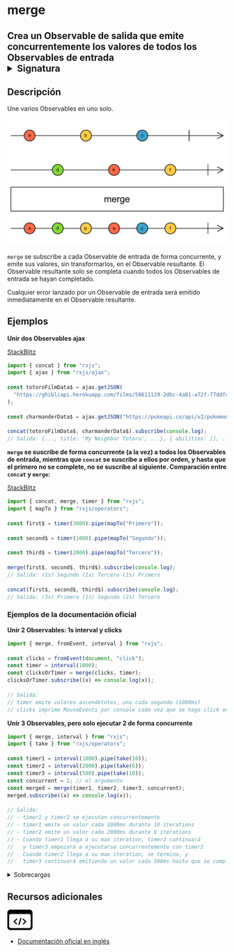 # merge

<h2 class="subtitle"> Crea un Observable de salida que emite concurrentemente los valores de todos los Observables de entrada

<details>
<summary>Signatura</summary>

### Firma

`merge<T, R>(...observables: any[]): Observable<R>`

### Parámetros

<table>
<tr><td>observables</td><td>Los Observables de entrada que se fusionarán.</td></tr>
</table>

### Retorna

`Observable<R>`: Un Observable que emite las emisiones de cada Observable de entrada.

</details>

## Descripción

Une varios Observables en uno solo.

<img src="assets/images/marble-diagrams/join-creation/merge.png" alt="Diagrama de canicas del operador merge">

`merge` se subscribe a cada Observable de entrada de forma concurrente, y emite sus valores, sin transformarlos, en el Observable resultante. El Observable resultante solo se completa cuando todos los Observables de entrada se hayan completado.

Cualquier error lanzado por un Observable de entrada será emitido inmediatamente en el Observable resultante.

## Ejemplos

**Unir dos Observables ajax**

<a target="_blank" href="https://stackblitz.com/edit/docu-rxjs-merge?file=index.ts">StackBlitz</a>

```javascript
import { concat } from "rxjs";
import { ajax } from "rxjs/ajax";

const totoroFilmData$ = ajax.getJSON(
  "https://ghibliapi.herokuapp.com/films/58611129-2dbc-4a81-a72f-77ddfc1b1b49"
);

const charmanderData$ = ajax.getJSON("https://pokeapi.co/api/v2/pokemon/4");

concat(totoroFilmData$, charmanderData$).subscribe(console.log);
// Salida: {..., title: 'My Neighbor Totoro', ...}, { abilities: [], ...}
```

**`merge` se suscribe de forma concurrente (a la vez) a todos los Observables de entrada, mientras que `concat` se suscribe a ellos por orden, y hasta que el primero no se complete, no se suscribe al siguiente. Comparación entre `concat` y `merge`:**

<a target="_blank" href="https://stackblitz.com/edit/docu-rxjs-merge-2?file=index.ts">StackBlitz</a>

```javascript
import { concat, merge, timer } from "rxjs";
import { mapTo } from "rxjs/operators";

const first$ = timer(3000).pipe(mapTo("Primero"));

const second$ = timer(1000).pipe(mapTo("Segundo"));

const third$ = timer(2000).pipe(mapTo("Tercero"));

merge(first$, second$, third$).subscribe(console.log);
// Salida: (1s) Segundo (1s) Tercero (1s) Primero

concat(first$, second$, third$).subscribe(console.log);
// Salida: (3s) Primero (1s) Segundo (2s) Tercero
```

### Ejemplos de la documentación oficial

**Unir 2 Observables: 1s interval y clicks**

```javascript
import { merge, fromEvent, interval } from "rxjs";

const clicks = fromEvent(document, "click");
const timer = interval(1000);
const clicksOrTimer = merge(clicks, timer);
clicksOrTimer.subscribe((x) => console.log(x));

// Salida:
// timer emite valores ascendetntes, uno cada segundo (1000ms)
// clicks imprime MouseEvents por console cada vez que se haga click en el 'document'
```

**Unir 3 Observables, pero solo ejecutar 2 de forma concurrente**

```javascript
import { merge, interval } from "rxjs";
import { take } from "rxjs/operators";

const timer1 = interval(1000).pipe(take(10));
const timer2 = interval(2000).pipe(take(6));
const timer3 = interval(500).pipe(take(10));
const concurrent = 2; // el argumento
const merged = merge(timer1, timer2, timer3, concurrent);
merged.subscribe((x) => console.log(x));

// Salida:
// - timer1 y timer2 se ejecutan concurrentemente
// - timer1 emite un valor cada 1000ms durante 10 iterations
// - timer2 emite un valor cada 2000ms durante 6 iterations
// - Cuando timer1 llega a su max iteration, timer2 continuará
//   y timer3 empezará a ejecutarse concurrentemente con timer2
// - Cuando timer2 llega a su max iteration, se termina, y
//   timer3 continuará emitiendo un valor cada 500ms hasta que se complete
```

<details>
<summary>Sobrecargas</summary>
<div class="overload-container">

<div class="overload-section">

### Firma

`merge(v1: any, scheduler: SchedulerLike): Observable<T>`

### Parámetros

<table>
<tr><td>v1</td><td>Tipo: <code>any</code>.</td></tr>
<tr><td>scheduler</td><td>Tipo: <code>SchedulerLike</code>.</td></tr>
</table>

### Retorna

`Observable<T>`

</div>

<div class="overload-section">

### Firma

`merge(v1: any, concurrent: number, scheduler: SchedulerLike): Observable<T>`

### Parámetros

<table>
<tr><td>v1</td><td>Tipo: <code>any</code>.</td></tr>
<tr><td>concurrent</td><td>Tipo: <code>number</code>.</td></tr>
<tr><td>scheduler</td><td>Tipo: <code>SchedulerLike</code>.</td></tr>
</table>

### Retorna

`Observable<T>`

</div>

<div class="overload-section">

### Firma

`merge(v1: any, v2: any, scheduler: SchedulerLike): Observable<T | T2>`

### Parámetros

<table>
<tr><td>v1</td><td>Tipo: <code>any</code>.</td></tr>
<tr><td>v2</td><td>Tipo: <code>any</code>.</td></tr>
<tr><td>scheduler</td><td>Tipo: <code>SchedulerLike</code>.</td></tr>
</table>

### Retorna

`Observable<T | T2>`

</div>

<div class="overload-section">

### Firma

`merge(v1: any, v2: any, concurrent: number, scheduler: SchedulerLike): Observable<T | T2>`

### Parámetros

<table>
<tr><td>v1</td><td>Tipo: <code>any</code>.</td></tr>
<tr><td>v2</td><td>Tipo: <code>any</code>.</td></tr>
<tr><td>concurrent</td><td>Tipo: <code>number</code>.</td></tr>
<tr><td>scheduler</td><td>Tipo: <code>SchedulerLike</code>.</td></tr>
</table>

### Retorna

`Observable<T | T2>`

</div>

<div class="overload-section">

### Firma

`merge(v1: any, v2: any, v3: any, scheduler: SchedulerLike): Observable<T | T2 | T3>`

### Parámetros

<table>
<tr><td>v1</td><td>Tipo: <code>any</code>.</td></tr>
<tr><td>v2</td><td>Tipo: <code>any</code>.</td></tr>
<tr><td>v3</td><td>Tipo: <code>any</code>.</td></tr>
<tr><td>scheduler</td><td>Tipo: <code>SchedulerLike</code>.</td></tr>
</table>

### Retorna

`Observable<T | T2 | T3>`

</div>

<div class="overload-section">

### Firma

`merge(v1: any, v2: any, v3: any, concurrent: number, scheduler: SchedulerLike): Observable<T | T2 | T3>`

### Parámetros

<table>
<tr><td>v1</td><td>Tipo: <code>any</code>.</td></tr>
<tr><td>v2</td><td>Tipo: <code>any</code>.</td></tr>
<tr><td>v3</td><td>Tipo: <code>any</code>.</td></tr>
<tr><td>concurrent</td><td>Tipo: <code>number</code>.</td></tr>
<tr><td>scheduler</td><td>Tipo: <code>SchedulerLike</code>.</td></tr>
</table>

### Retorna

`Observable<T | T2 | T3>`

</div>

<div class="overload-section">

### Firma

`merge(v1: any, v2: any, v3: any, v4: any, scheduler: SchedulerLike): Observable<T | T2 | T3 | T4>`

### Parámetros

<table>
<tr><td>v1</td><td>Tipo: <code>any</code>.</td></tr>
<tr><td>v2</td><td>Tipo: <code>any</code>.</td></tr>
<tr><td>v3</td><td>Tipo: <code>any</code>.</td></tr>
<tr><td>v4</td><td>Tipo: <code>any</code>.</td></tr>
<tr><td>scheduler</td><td>Tipo: <code>SchedulerLike</code>.</td></tr>
</table>

### Retorna

`Observable<T | T2 | T3 | T4>`

</div>

<div class="overload-section">

### Firma

`merge(v1: any, v2: any, v3: any, v4: any, concurrent: number, scheduler: SchedulerLike): Observable<T | T2 | T3 | T4>`

### Parámetros

<table>
<tr><td>v1</td><td>Tipo: <code>any</code>.</td></tr>
<tr><td>v2</td><td>Tipo: <code>any</code>.</td></tr>
<tr><td>v3</td><td>Tipo: <code>any</code>.</td></tr>
<tr><td>v4</td><td>Tipo: <code>any</code>.</td></tr>
<tr><td>concurrent</td><td>Tipo: <code>number</code>.</td></tr>
<tr><td>scheduler</td><td>Tipo: <code>SchedulerLike</code>.</td></tr>
</table>

### Retorna

`Observable<T | T2 | T3 | T4>`

</div>

<div class="overload-section">

### Firma

`merge(v1: any, v2: any, v3: any, v4: any, v5: any, scheduler: SchedulerLike): Observable<T | T2 | T3 | T4 | T5>`

### Parámetros

<table>
<tr><td>v1</td><td>Tipo: <code>any</code>.</td></tr>
<tr><td>v2</td><td>Tipo: <code>any</code>.</td></tr>
<tr><td>v3</td><td>Tipo: <code>any</code>.</td></tr>
<tr><td>v4</td><td>Tipo: <code>any</code>.</td></tr>
<tr><td>v5</td><td>Tipo: <code>any</code>.</td></tr>
<tr><td>scheduler</td><td>Tipo: <code>SchedulerLike</code>.</td></tr>
</table>

### Retorna

`Observable<T | T2 | T3 | T4 | T5>`

</div>

<div class="overload-section">

### Firma

`merge(v1: any, v2: any, v3: any, v4: any, v5: any, concurrent: number, scheduler: SchedulerLike): Observable<T | T2 | T3 | T4 | T5>`

### Parámetros

<table>
<tr><td>v1</td><td>Tipo: <code>any</code>.</td></tr>
<tr><td>v2</td><td>Tipo: <code>any</code>.</td></tr>
<tr><td>v3</td><td>Tipo: <code>any</code>.</td></tr>
<tr><td>v4</td><td>Tipo: <code>any</code>.</td></tr>
<tr><td>v5</td><td>Tipo: <code>any</code>.</td></tr>
<tr><td>concurrent</td><td>Tipo: <code>number</code>.</td></tr>
<tr><td>scheduler</td><td>Tipo: <code>SchedulerLike</code>.</td></tr>
</table>

### Retorna

`Observable<T | T2 | T3 | T4 | T5>`

</div>

<div class="overload-section">

### Firma

`merge(v1: any, v2: any, v3: any, v4: any, v5: any, v6: any, scheduler: SchedulerLike): Observable<T | T2 | T3 | T4 | T5 | T6>`

### Parámetros

<table>
<tr><td>v1</td><td>Tipo: <code>any</code>.</td></tr>
<tr><td>v2</td><td>Tipo: <code>any</code>.</td></tr>
<tr><td>v3</td><td>Tipo: <code>any</code>.</td></tr>
<tr><td>v4</td><td>Tipo: <code>any</code>.</td></tr>
<tr><td>v5</td><td>Tipo: <code>any</code>.</td></tr>
<tr><td>v6</td><td>Tipo: <code>any</code>.</td></tr>
<tr><td>scheduler</td><td>Tipo: <code>SchedulerLike</code>.</td></tr>
</table>

### Retorna

`Observable<T | T2 | T3 | T4 | T5 | T6>`

</div>

<div class="overload-section">

### Firma

merge(v1: any, v2: any, v3: any, v4: any, v5: any, v6: any, concurrent: number, scheduler: SchedulerLike): Observable<T | T2 | `T3 | T4 | T5 | T6>`

### Parámetros

<table>
<tr><td>v1</td><td>Tipo: <code>any</code>.</td></tr>
<tr><td>v2</td><td>Tipo: <code>any</code>.</td></tr>
<tr><td>v3</td><td>Tipo: <code>any</code>.</td></tr>
<tr><td>v4</td><td>Tipo: <code>any</code>.</td></tr>
<tr><td>v5</td><td>Tipo: <code>any</code>.</td></tr>
<tr><td>v6</td><td>Tipo: <code>any</code>.</td></tr>
<tr><td>concurrent</td><td>Tipo: <code>number</code>.</td></tr>
<tr><td>scheduler</td><td>Tipo: <code>SchedulerLike</code>.</td></tr>
</table>

### Retorna

`Observable<T | T2 | T3 | T4 | T5 | T6>`

</div>

<div class="overload-section">

### Firma

`merge(v1: any): Observable<T>`

### Parámetros

<table>
<tr><td>v1</td><td>Tipo: <code>any</code>.</td></tr>
</table>

### Retorna

`Observable<T>`

</div>

<div class="overload-section">

### Firma

`merge(v1: any, concurrent?: number): Observable<T>`

### Parámetros

<table>
<tr><td>v1</td><td>Tipo: <code>any</code>.</td></tr>
<tr><td>concurrent</td><td>Opcional. El valor por defecto es <code>undefined</code>.
Tipo: <code>number</code>.</td></tr>
</table>

### Retorna

`Observable<T>`

</div>

<div class="overload-section">

### Firma

`merge(v1: any, v2: any): Observable<T | T2>`

### Parámetros

<table>
<tr><td>v1</td><td>Tipo: <code>any</code>.</td></tr>
<tr><td>v2</td><td>Tipo: <code>any</code>.</td></tr>
</table>

### Retorna

`Observable<T | T2>`

</div>

<div class="overload-section">

### Firma

`merge(v1: any, v2: any, concurrent?: number): Observable<T | T2>`

### Parámetros

<table>
<tr><td>v1</td><td>Tipo: <code>any</code>.</td></tr>
<tr><td>v2</td><td>Tipo: <code>any</code>.</td></tr>
<tr><td>concurrent</td><td>Opcional. El valor por defecto es <code>undefined</code>.
Tipo: <code>number</code>.</td></tr>
</table>

### Retorna

`Observable<T | T2>`

</div>

<div class="overload-section">

### Firma

`merge(v1: any, v2: any, v3: any): Observable<T | T2 | T3>`

### Parámetros

<table>
<tr><td>v1</td><td>Tipo: <code>any</code>.</td></tr>
<tr><td>v2</td><td>Tipo: <code>any</code>.</td></tr>
<tr><td>v3</td><td>Tipo: <code>any</code>.</td></tr>
</table>

### Retorna

`Observable<T | T2 | T3>`

</div>

<div class="overload-section">

### Firma

`merge(v1: any, v2: any, v3: any, concurrent?: number): Observable<T | T2 | T3>`

### Parámetros

<table>
<tr><td>v1</td><td>Tipo: <code>any</code>.</td></tr>
<tr><td>v2</td><td>Tipo: <code>any</code>.</td></tr>
<tr><td>v3</td><td>Tipo: <code>any</code>.</td></tr>
<tr><td>concurrent</td><td>Opcional. El valor por defecto es <code>undefined</code>.
Tipo: <code>number</code>.</td></tr>
</table>

### Retorna

`Observable<T | T2 | T3>`

</div>

<div class="overload-section">

### Firma

`merge(v1: any, v2: any, v3: any, v4: any): Observable<T | T2 | T3 | T4>`

### Parámetros

<table>
<tr><td>v1</td><td>Tipo: <code>any</code>.</td></tr>
<tr><td>v2</td><td>Tipo: <code>any</code>.</td></tr>
<tr><td>v3</td><td>Tipo: <code>any</code>.</td></tr>
<tr><td>v4</td><td>Tipo: <code>any</code>.</td></tr>
</table>

### Retorna

`Observable<T | T2 | T3 | T4>`

</div>

<div class="overload-section">

### Firma

`merge(v1: any, v2: any, v3: any, v4: any, concurrent?: number): Observable<T | T2 | T3 | T4>`

### Parámetros

<table>
<tr><td>v1</td><td>Tipo: <code>any</code>.</td></tr>
<tr><td>v2</td><td>Tipo: <code>any</code>.</td></tr>
<tr><td>v3</td><td>Tipo: <code>any</code>.</td></tr>
<tr><td>v4</td><td>Tipo: <code>any</code>.</td></tr>
<tr><td>concurrent</td><td>Opcional. El valor por defecto es <code>undefined</code>.
Tipo: <code>number</code>.</td></tr>
</table>

### Retorna

`Observable<T | T2 | T3 | T4>`

</div>

<div class="overload-section">

### Firma

`merge(v1: any, v2: any, v3: any, v4: any, v5: any): Observable<T | T2 | T3 | T4 | T5>`

### Parámetros

<table>
<tr><td>v1</td><td>Tipo: <code>any</code>.</td></tr>
<tr><td>v2</td><td>Tipo: <code>any</code>.</td></tr>
<tr><td>v3</td><td>Tipo: <code>any</code>.</td></tr>
<tr><td>v4</td><td>Tipo: <code>any</code>.</td></tr>
<tr><td>v5</td><td>Tipo: <code>any</code>.</td></tr>
</table>

### Retorna

`Observable<T | T2 | T3 | T4 | T5>`

</div>

<div class="overload-section">

### Firma

`merge(v1: any, v2: any, v3: any, v4: any, v5: any, concurrent?: number): Observable<T | T2 | T3 | T4 | T5>`

### Parámetros

<table>
<tr><td>v1</td><td>Tipo: <code>any</code>.</td></tr>
<tr><td>v2</td><td>Tipo: <code>any</code>.</td></tr>
<tr><td>v3</td><td>Tipo: <code>any</code>.</td></tr>
<tr><td>v4</td><td>Tipo: <code>any</code>.</td></tr>
<tr><td>v5</td><td>Tipo: <code>any</code>.</td></tr>
<tr><td>concurrent</td><td>Opcional. El valor por defecto es <code>undefined</code>.
Tipo: <code>number</code>.</td></tr>
</table>

### Retorna

`Observable<T | T2 | T3 | T4 | T5>`

</div>

<div class="overload-section">

### Firma

`merge(v1: any, v2: any, v3: any, v4: any, v5: any, v6: any): Observable<T | T2 | T3 | T4 | T5 | T6>`

### Parámetros

<table>
<tr><td>v1</td><td>Tipo: <code>any</code>.</td></tr>
<tr><td>v2</td><td>Tipo: <code>any</code>.</td></tr>
<tr><td>v3</td><td>Tipo: <code>any</code>.</td></tr>
<tr><td>v4</td><td>Tipo: <code>any</code>.</td></tr>
<tr><td>v5</td><td>Tipo: <code>any</code>.</td></tr>
<tr><td>v6</td><td>Tipo: <code>any</code>.</td></tr>
</table>

### Retorna

`Observable<T | T2 | T3 | T4 | T5 | T6>`

</div>

<div class="overload-section">

### Firma

`merge(v1: any, v2: any, v3: any, v4: any, v5: any, v6: any, concurrent?: number): Observable<T | T2 | T3 | T4 | T5 | T6>`

### Parámetros

<table>
<tr><td>v1</td><td>Tipo: <code>any</code>.</td></tr>
<tr><td>v2</td><td>Tipo: <code>any</code>.</td></tr>
<tr><td>v3</td><td>Tipo: <code>any</code>.</td></tr>
<tr><td>v4</td><td>Tipo: <code>any</code>.</td></tr>
<tr><td>v5</td><td>Tipo: <code>any</code>.</td></tr>
<tr><td>v6</td><td>Tipo: <code>any</code>.</td></tr>
<tr><td>concurrent</td><td>Opcional. El valor por defecto es <code>undefined</code>.
Tipo: <code>number</code>.</td></tr>
</table>

### Retorna

`Observable<T | T2 | T3 | T4 | T5 | T6>`

</div>

<div class="overload-section">

### Firma

`merge(...observables: any[]): Observable<T>`

### Parámetros

<table>
<tr><td>observables</td><td>Tipo: <code>any[]</code>.</td></tr>
</table>

### Retorna

`Observable<T>`

</div>

<div class="overload-section">

### Firma

`merge(...observables: any[]): Observable<T>`

### Parámetros

<table>
<tr><td>observables</td><td>Tipo: <code>any[]</code>.</td></tr>
</table>

### Retorna

`Observable<T>`

</div>

<div class="overload-section">

### Firma

`merge(...observables: any[]): Observable<R>`

### Parámetros

<table>
<tr><td>observables</td><td>Tipo: <code>any[]</code>.</td></tr>
</table>

### Retorna

`Observable<R>`

</div>

<div class="overload-section">

### Firma

`merge(...observables: any[]): Observable<R>`

### Parámetros

<table>
<tr><td>observables</td><td>Tipo: <code>any[]</code>.</td></tr>
</table>

### Retorna

`Observable<R>`

</div>

</div>
</details>

<div class="additional-section">

## Recursos adicionales

<a target="_blank" href="https://github.com/ReactiveX/rxjs/blob/master/src/internal/observable/merge.ts">
<img src="assets/icons/source-code.png" alt="Source code">
</a>
</div>

- <a target="_blank" href="https://rxjs.dev/api/index/function/merge">Documentación oficial en inglés</a>
